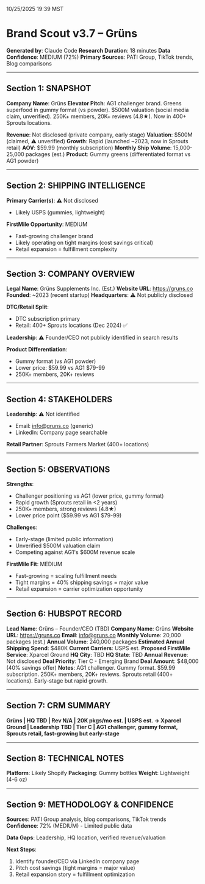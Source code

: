 10/25/2025 19:39 MST

# Brand Scout v3.7 – Grüns

**Generated by**: Claude Code
**Research Duration**: 18 minutes
**Data Confidence**: MEDIUM (72%)
**Primary Sources**: PATI Group, TikTok trends, Blog comparisons

---

## Section 1: SNAPSHOT

**Company Name**: Grüns
**Elevator Pitch**: AG1 challenger brand. Greens superfood in gummy format (vs powder). $500M valuation (social media claim, unverified). 250K+ members, 20K+ reviews (4.8★). Now in 400+ Sprouts locations.

**Revenue**: Not disclosed (private company, early stage)
**Valuation**: $500M (claimed, ⚠️ unverified)
**Growth**: Rapid (launched ~2023, now in Sprouts retail)
**AOV**: $59.99 (monthly subscription)
**Monthly Ship Volume**: 15,000-25,000 packages (est.)
**Product**: Gummy greens (differentiated format vs AG1 powder)

---

## Section 2: SHIPPING INTELLIGENCE

**Primary Carrier(s)**: ⚠️ Not disclosed
- Likely USPS (gummies, lightweight)

**FirstMile Opportunity**: MEDIUM
- Fast-growing challenger brand
- Likely operating on tight margins (cost savings critical)
- Retail expansion = fulfillment complexity

---

## Section 3: COMPANY OVERVIEW

**Legal Name**: Grüns Supplements Inc. (Est.)
**Website URL**: https://gruns.co
**Founded**: ~2023 (recent startup)
**Headquarters**: ⚠️ Not publicly disclosed

**DTC/Retail Split**:
- DTC subscription primary
- Retail: 400+ Sprouts locations (Dec 2024) ✅

**Leadership**: ⚠️ Founder/CEO not publicly identified in search results

**Product Differentiation**:
- Gummy format (vs AG1 powder)
- Lower price: $59.99 vs AG1 $79-99
- 250K+ members, 20K+ reviews

---

## Section 4: STAKEHOLDERS

**Leadership**: ⚠️ Not identified
- Email: info@gruns.co (generic)
- LinkedIn: Company page searchable

**Retail Partner**: Sprouts Farmers Market (400+ locations)

---

## Section 5: OBSERVATIONS

**Strengths**:
- Challenger positioning vs AG1 (lower price, gummy format)
- Rapid growth (Sprouts retail in <2 years)
- 250K+ members, strong reviews (4.8★)
- Lower price point ($59.99 vs AG1 $79-99)

**Challenges**:
- Early-stage (limited public information)
- Unverified $500M valuation claim
- Competing against AG1's $600M revenue scale

**FirstMile Fit**: MEDIUM
- Fast-growing = scaling fulfillment needs
- Tight margins = 40% shipping savings = major value
- Retail expansion = carrier optimization opportunity

---

## Section 6: HUBSPOT RECORD

**Lead Name**: Grüns – Founder/CEO (TBD)
**Company Name**: Grüns
**Website URL**: https://gruns.co
**Email**: info@gruns.co
**Monthly Volume**: 20,000 packages (est.)
**Annual Volume**: 240,000 packages
**Estimated Annual Shipping Spend**: $480K
**Current Carriers**: USPS est.
**Proposed FirstMile Service**: Xparcel Ground
**HQ City**: TBD
**HQ State**: TBD
**Annual Revenue**: Not disclosed
**Deal Priority**: Tier C - Emerging Brand
**Deal Amount**: $48,000 (40% savings offer)
**Notes**: AG1 challenger. Gummy format. $59.99 subscription. 250K+ members, 20K+ reviews. Sprouts retail (400+ locations). Early-stage but rapid growth.

---

## Section 7: CRM SUMMARY

**Grüns | HQ TBD | Rev N/A | 20K pkgs/mo est. | USPS est. → Xparcel Ground | Leadership TBD | Tier C | AG1 challenger, gummy format, Sprouts retail, fast-growing but early-stage**

---

## Section 8: TECHNICAL NOTES

**Platform**: Likely Shopify
**Packaging**: Gummy bottles
**Weight**: Lightweight (4-6 oz)

---

## Section 9: METHODOLOGY & CONFIDENCE

**Sources**: PATI Group analysis, blog comparisons, TikTok trends
**Confidence**: 72% (MEDIUM) - Limited public data

**Data Gaps**: Leadership, HQ location, verified revenue/valuation

**Next Steps**:
1. Identify founder/CEO via LinkedIn company page
2. Pitch cost savings (tight margins = major value)
3. Retail expansion story = fulfillment optimization
